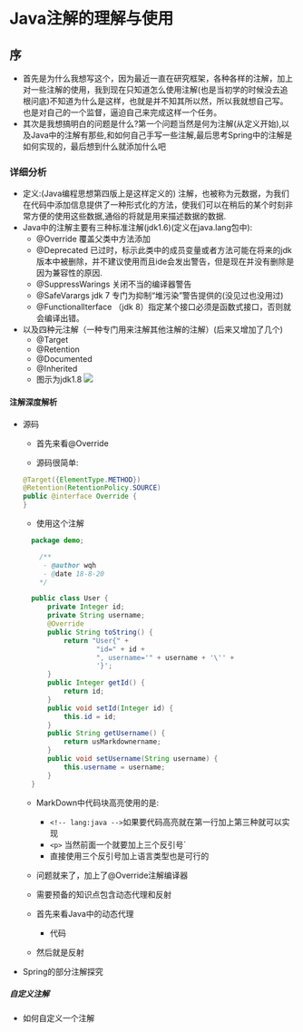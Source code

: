 # Java注解的理解与使用
##  序
*   首先是为什么我想写这个，因为最近一直在研究框架，各种各样的注解，加上对一些注解的使用，我到现在只知道怎么使用注解(也是当初学的时候没去追根问底)不知道为什么是这样，也就是并不知其所以然，所以我就想自己写。也是对自己的一个监督，逼迫自己来完成这样一个任务。
* 其次是我想搞明白的问题是什么?第一个问题当然是何为注解(从定义开始),以及Java中的注解有那些,和如何自己手写一些注解,最后思考Spring中的注解是如何实现的，最后想到什么就添加什么吧
###  详细分析
* 定义:(Java编程思想第四版上是这样定义的) 注解，也被称为元数据，为我们在代码中添加信息提供了一种形式化的方法，使我们可以在稍后的某个时刻非常方便的使用这些数据,通俗的将就是用来描述数据的数据.
* Java中的注解主要有三种标准注解(jdk1.6)(定义在java.lang包中):
  * @Override 覆盖父类中方法添加
  * @Deprecated 已过时，标示此类中的成员变量或者方法可能在将来的jdk版本中被删除，并不建议使用而且ide会发出警告，但是现在并没有删除是因为兼容性的原因.
  * @SuppressWarings  关闭不当的编译器警告
  * @SafeVarargs  jdk 7 专门为抑制“堆污染”警告提供的(没见过也没用过)
  * @FunctionalIterface （jdk 8）指定某个接口必须是函数式接口，否则就会编译出错。
* 以及四种元注解（一种专门用来注解其他注解的注解）(后来又增加了几个)
  * @Target
  * @Retention
  * @Documented
  * @Inherited
  * 图示为jdk1.8
   ![](https://raw.githubusercontent.com/wqh0109663/MyOwnMarkDownPhoto/master/annotation/annotation.png)

####  注解深度解析
* 源码
  * 首先来看@Override

  * 源码很简单:

   ```java
  @Target({ElementType.METHOD})
  @Retention(RetentionPolicy.SOURCE)
  public @interface Override {
  }
   ```

  * 使用这个注解
  ```java
    package demo;

      /**
       - @author wqh
       - @date 18-8-20
      */

    public class User {
        private Integer id;
        private String username;
        @Override
        public String toString() {
            return "User{" +
                    "id=" + id +
                    ", username='" + username + '\'' +
                    '}';
        }
        public Integer getId() {
            return id;
        }
        public void setId(Integer id) {
            this.id = id;
        }
        public String getUsername() {
            return usMarkdownername;
        }
        public void setUsername(String username) {
            this.username = username;
        }
    }
  ```

  * MarkDown中代码块高亮使用的是:
      - `` <!-- lang:java --> ``如果要代码高亮就在第一行加上第三种就可以实现
      - ``<p>`` 当然前面一个就要加上三个反引号`
      - 直接使用三个反引号加上语言类型也是可行的
  * 问题就来了，加上了@Override注解编译器

  * 需要预备的知识点包含动态代理和反射
  * 首先来看Java中的动态代理
      * 代码
  * 然后就是反射



* Spring的部分注解探究
#####  自定义注解
* 如何自定义一个注解
